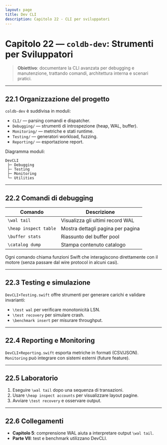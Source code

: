 ```yaml
---
layout: page
title: Dev CLI
description: Capitolo 22 - CLI per sviluppatori
---
```


# Capitolo 22 — `coldb-dev`: Strumenti per Sviluppatori

> **Obiettivo**: documentare la CLI avanzata per debugging e manutenzione, trattando comandi, architettura interna e scenari pratici.

---

## 22.1 Organizzazione del progetto

`coldb-dev` è suddivisa in moduli:
- `CLI/` — parsing comandi e dispatcher.
- `Debugging/` — strumenti di introspezione (heap, WAL, buffer).
- `Monitoring/` — metriche e stati runtime.
- `Testing/` — generatori workload, fuzzing.
- `Reporting/` — esportazione report.

Diagramma moduli:
```
DevCLI
 ├─ Debugging
 ├─ Testing
 ├─ Monitoring
 └─ Utilities
```

---

## 22.2 Comandi di debugging

| Comando | Descrizione |
|---------|-------------|
| `\wal tail` | Visualizza gli ultimi record WAL |
| `\heap inspect table` | Mostra dettagli pagina per pagina |
| `\buffer stats` | Riassunto del buffer pool |
| `\catalog dump` | Stampa contenuto catalogo |

Ogni comando chiama funzioni Swift che interagiscono direttamente con il motore (senza passare dal wire protocol in alcuni casi).

---

## 22.3 Testing e simulazione

`DevCLI+Testing.swift` offre strumenti per generare carichi e validare invarianti:
- `\test wal` per verificare monotonicità LSN.
- `\test recovery` per simulare crash.
- `\benchmark insert` per misurare throughput.

---

## 22.4 Reporting e Monitoring

`DevCLI+Reporting.swift` esporta metriche in formati (CSV/JSON). `Monitoring` può integrare con sistemi esterni (future feature).

---

## 22.5 Laboratorio

1. Eseguire `\wal tail` dopo una sequenza di transazioni.
2. Usare `\heap inspect accounts` per visualizzare layout pagine.
3. Avviare `\test recovery` e osservare output.

---

## 22.6 Collegamenti
- **Capitolo 5**: comprensione WAL aiuta a interpretare output `\wal tail`.
- **Parte VII**: test e benchmark utilizzano DevCLI.

